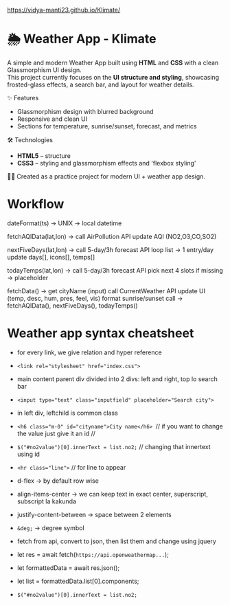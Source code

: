 https://vidya-manti23.github.io/Klimate/

 
 # 🌦️ Weather App - Klimate

A simple and modern Weather App built using **HTML** and **CSS** with a clean Glassmorphism UI design.  
This project currently focuses on the **UI structure and styling**, showcasing frosted-glass effects, a search bar, and layout for weather details.  

 ✨ Features
- Glassmorphism design with blurred background  
- Responsive and clean UI  
- Sections for temperature, sunrise/sunset, forecast, and metrics  

 🛠️ Technologies
- **HTML5** – structure  
- **CSS3** – styling and glassmorphism effects  and 'flexbox styling'

👨‍💻 Created as a practice project for modern UI + weather app design.



# Workflow

dateFormat(ts)        -> UNIX → local datetime

fetchAQIData(lat,lon) -> call AirPollution API
                         update AQI (NO2,O3,CO,SO2)

nextFiveDays(lat,lon) -> call 5-day/3h forecast API
                         loop list → 1 entry/day
                         update days[], icons[], temps[]

todayTemps(lat,lon)   -> call 5-day/3h forecast API
                         pick next 4 slots
                         if missing → placeholder

fetchData()           -> get cityName (input)
                         call CurrentWeather API
                         update UI (temp, desc, hum, pres, feel, vis)
                         format sunrise/sunset
                         call → fetchAQIData(), nextFiveDays(), todayTemps()

# Weather app syntax cheatsheet

- for every link, we give relation and hyper reference
- `<link rel="stylesheet" href="index.css">`

- main content parent div divided into 2 divs: left and right, top lo search bar
- `<input type="text" class="inputfield" placeholder="Search city">`
- in left div, leftchild is common class
- `<h6 class="m-0" id="cityname">City name</h6> `// if you want to change the value just give it an id //
- `$("#no2value")[0].innerText = list.no2;` // changing that innertext using id
- `<hr class="line">` // for line to appear
- d-flex → by default row wise
- align-items-center → we can keep text in exact center, superscript, subscript la kakunda
- justify-content-between → space between 2 elements
- `&deg;` → degree symbol
- fetch from api, convert to json, then list them and change using jquery
- let res = await fetch(`https://api.openweathermap...`);
- let formattedData = await res.json();
- let list = formattedData.list[0].components;
- `$("#no2value")[0].innerText = list.no2;`



